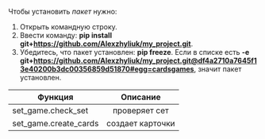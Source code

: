 Чтобы установить *пакет* нужно:
1. Открыть командную строку.
2. Ввести команду: **pip install git+https://github.com/Alexzhyliuk/my_project.git**.
3. Убедитесь, что пакет установлен: **pip freeze**. Если в списке есть **-e git+https://github.com/Alexzhyliuk/my_project.git@df4a2710a7645f13e40200b3dc00356859d51870#egg=cardsgames**, значит пакет установлен.


| Функция                 | Описание        |
| ----------------------- |:---------------:|
| set_game.check_set      | проверяет сет   |
| set_game.create_cards   | создает карточки|
